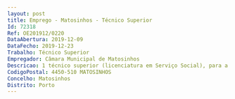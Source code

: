 ```yaml
--- 
layout: post
title: Emprego - Matosinhos - Técnico Superior
Id: 72318
Ref: OE201912/0220
DataAbertura: 2019-12-09
DataFecho: 2019-12-23
Trabalho: Técnico Superior
Empregador: Câmara Municipal de Matosinhos
Descricao: 1 técnico superior (licenciatura em Serviço Social), para a Unidade orgânica de 3º grau – unidade de Recursos Educativos  definir as necessidades de recrutamento ao nível do pessoal não docente  gerir todo o pessoal não docente da Autarquia em funções nas escolas do concelho, em articulação com o Departamento de Recursos Humanos  propor, em articulação com o Departamento de Recursos Humanos, formação específica e ou ações de formação contínua para os funcionários da Autarquia em exercício de funções nas escolas  gerir recursos técnicos especializados em contexto escolar  conceber medidas de apoio socioeducativo  implementar com os recursos municipais dispositivos de promoção do sucesso escolar e de estratégias de apoio aos alunos.
CodigoPostal: 4450-510 MATOSINHOS
Concelho: Matosinhos
Distrito: Porto
--- 
```

